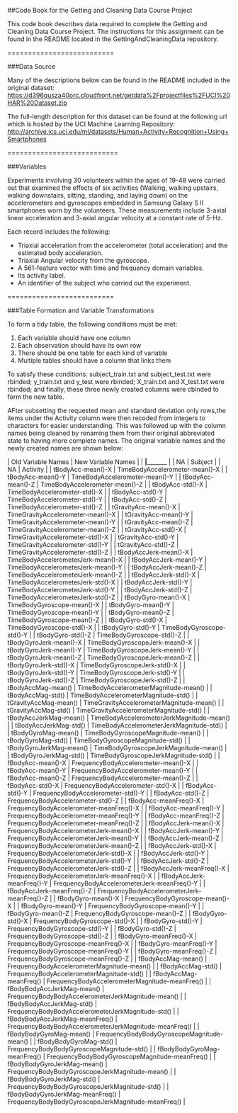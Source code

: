 ##Code Book for the Getting and Cleaning Data Course Project

This code book describes data required to complete the Getting and Cleaning Data Course Project.
The instructions for this assignment can be found in the README located in the GettingAndCleaningData repository.



==========================

###Data Source

Many of the descriptions below can be found in the README included in the original dataset:
https://d396qusza40orc.cloudfront.net/getdata%2Fprojectfiles%2FUCI%20HAR%20Dataset.zip

The full-length description for this dataset can be found at the following url which is hosted by the 
UCI Machine Learning Repository:
http://archive.ics.uci.edu/ml/datasets/Human+Activity+Recognition+Using+Smartphones

===========================

###Variables

Experiments involving 30 volunteers within the ages of 19-48 were carried out that examined the effects of six activities
(Walking, walking upstairs, walking downstairs, sitting, standing, and laying down) on the accelerometers and gyroscopes
embedded in Samsung Galaxy S II smartphones worn by the volunteers.  These measurements include 3-axial linear 
acceleration and 3-axial angular velocity at a constant rate of 5-Hz.  

Each record includes the following:
* Triaxial acceleration from the accelerometer (total acceleration) and the estimated body acceleration.
* Triaxial Angular velocity from the gyroscope. 
* A 561-feature vector with time and frequency domain variables. 
* Its activity label. 
* An identifier of the subject who carried out the experiment.

==========================

###Table Formation and Variable Transformations

To form a tidy table, the following conditions must be met:
1.	Each variable should have one column
2.	Each observation should have its own row
3.	There should be one table for each kind of variable
4.	Multiple tables should have a column that links them

To satisfy these conditions:
subject_train.txt and subject_test.txt were rbinded;
y_train.txt and y_test were rbinded;
X_train.txt and X_test.txt were rbinded; 
and finally, these three newly created columns were cbinded to form the new table.

AFter subsetting the requested mean and standard deviation only rows,the items under the Activity column 
were then recoded from integers to characters for easier understanding.  This was followed up with the column names
being cleaned by renaming them from their original abbreviated state to having more complete names.  The original 
variable names and the newly created names are shown below:

|	Old Variable Names	           |	New Variable Names	|
|	________________________________|_______________________________________	|
|	NA	                            |	Subject	|
|	NA	                            |	Activity	|
|	tBodyAcc-mean()-X	              |	TimeBodyAccelerometer-mean()-X	|
|	tBodyAcc-mean()-Y	              |	TimeBodyAccelerometer-mean()-Y	|
|	tBodyAcc-mean()-Z	              |	TimeBodyAccelerometer-mean()-Z	|
|	tBodyAcc-std()-X	              |	TimeBodyAccelerometer-std()-X	|
|	tBodyAcc-std()-Y              	|	TimeBodyAccelerometer-std()-Y	|
|	tBodyAcc-std()-Z	              |	TimeBodyAccelerometer-std()-Z	|
|	tGravityAcc-mean()-X	          |	TimeGravityAccelerometer-mean()-X	|
|	tGravityAcc-mean()-Y	          |	TimeGravityAccelerometer-mean()-Y	|
|	tGravityAcc-mean()-Z          	|	TimeGravityAccelerometer-mean()-Z	|
|	tGravityAcc-std()-X	            |	TimeGravityAccelerometer-std()-X	|
|	tGravityAcc-std()-Y	            |	TimeGravityAccelerometer-std()-Y	|
|	tGravityAcc-std()-Z	            |	TimeGravityAccelerometer-std()-Z	|
|	tBodyAccJerk-mean()-X	          |	TimeBodyAccelerometerJerk-mean()-X	|
|	tBodyAccJerk-mean()-Y	          |	TimeBodyAccelerometerJerk-mean()-Y	|
|	tBodyAccJerk-mean()-Z	          |	TimeBodyAccelerometerJerk-mean()-Z	|
|	tBodyAccJerk-std()-X           	|	TimeBodyAccelerometerJerk-std()-X	|
|	tBodyAccJerk-std()-Y          	|	TimeBodyAccelerometerJerk-std()-Y	|
|	tBodyAccJerk-std()-Z           	|	TimeBodyAccelerometerJerk-std()-Z	|
|	tBodyGyro-mean()-X	            |	TimeBodyGyroscope-mean()-X	|
|	tBodyGyro-mean()-Y	            |	TimeBodyGyroscope-mean()-Y	|
|	tBodyGyro-mean()-Z              |	TimeBodyGyroscope-mean()-Z	|
|	tBodyGyro-std()-X	              |	TimeBodyGyroscope-std()-X	|
|	tBodyGyro-std()-Y	              |	TimeBodyGyroscope-std()-Y	|
|	tBodyGyro-std()-Z	              |	TimeBodyGyroscope-std()-Z	|
|	tBodyGyroJerk-mean()-X	        |	TimeBodyGyroscopeJerk-mean()-X	|
|	tBodyGyroJerk-mean()-Y	        |	TimeBodyGyroscopeJerk-mean()-Y	|
|	tBodyGyroJerk-mean()-Z        	|	TimeBodyGyroscopeJerk-mean()-Z	|
|	tBodyGyroJerk-std()-X	          |	TimeBodyGyroscopeJerk-std()-X	|
|	tBodyGyroJerk-std()-Y	          |	TimeBodyGyroscopeJerk-std()-Y	|
|	tBodyGyroJerk-std()-Z	          |	TimeBodyGyroscopeJerk-std()-Z	|
|	tBodyAccMag-mean()	            |	TimeBodyAccelerometerMagnitude-mean()	|
|	tBodyAccMag-std()	              |	TimeBodyAccelerometerMagnitude-std()	|
|	tGravityAccMag-mean()	          |	TimeGravityAccelerometerMagnitude-mean()	|
|	tGravityAccMag-std()	          |	TimeGravityAccelerometerMagnitude-std()	|
|	tBodyAccJerkMag-mean()	        |	TimeBodyAccelerometerJerkMagnitude-mean()	|
|	tBodyAccJerkMag-std()	          |	TimeBodyAccelerometerJerkMagnitude-std()              	|
|	tBodyGyroMag-mean()	            |	TimeBodyGyroscopeMagnitude-mean()	                      |
|	tBodyGyroMag-std()	            |	TimeBodyGyroscopeMagnitude-std()	                      |
|	tBodyGyroJerkMag-mean()       	|	TimeBodyGyroscopeJerkMagnitude-mean()                  	|
|	tBodyGyroJerkMag-std()	        |	TimeBodyGyroscopeJerkMagnitude-std()	                  |
|	fBodyAcc-mean()-X	              |	FrequencyBodyAccelerometer-mean()-X	                    |
|	fBodyAcc-mean()-Y	              |	FrequencyBodyAccelerometer-mean()-Y                    	|
|	fBodyAcc-mean()-Z	              |	FrequencyBodyAccelerometer-mean()-Z                   	|
|	fBodyAcc-std()-X                |	FrequencyBodyAccelerometer-std()-X                     	|
|	fBodyAcc-std()-Y	              |	FrequencyBodyAccelerometer-std()-Y                     	|
|	fBodyAcc-std()-Z	              |	FrequencyBodyAccelerometer-std()-Z	                    |
|	fBodyAcc-meanFreq()-X	          |	FrequencyBodyAccelerometer-meanFreq()-X	                |
|	fBodyAcc-meanFreq()-Y	          |	FrequencyBodyAccelerometer-meanFreq()-Y	                |
|	fBodyAcc-meanFreq()-Z	          |	FrequencyBodyAccelerometer-meanFreq()-Z	                |
|	fBodyAccJerk-mean()-X          	|	FrequencyBodyAccelerometerJerk-mean()-X	                |
|	fBodyAccJerk-mean()-Y	          |	FrequencyBodyAccelerometerJerk-mean()-Y               	|
|	fBodyAccJerk-mean()-Z          	|	FrequencyBodyAccelerometerJerk-mean()-Z	                |
|	fBodyAccJerk-std()-X	          |	FrequencyBodyAccelerometerJerk-std()-X	                |
|	fBodyAccJerk-std()-Y	          |	FrequencyBodyAccelerometerJerk-std()-Y	                |
|	fBodyAccJerk-std()-Z	          |	FrequencyBodyAccelerometerJerk-std()-Z	                |
|	fBodyAccJerk-meanFreq()-X	      |	FrequencyBodyAccelerometerJerk-meanFreq()-X	            |
|	fBodyAccJerk-meanFreq()-Y	      |	FrequencyBodyAccelerometerJerk-meanFreq()-Y	            |
|	fBodyAccJerk-meanFreq()-Z	      |	FrequencyBodyAccelerometerJerk-meanFreq()-Z	            |
|	fBodyGyro-mean()-X             	|	FrequencyBodyGyroscope-mean()-X	                        |
|	fBodyGyro-mean()-Y	            |	FrequencyBodyGyroscope-mean()-Y	                        |
|	fBodyGyro-mean()-Z             	|	FrequencyBodyGyroscope-mean()-Z	                        |
|	fBodyGyro-std()-X	              |	FrequencyBodyGyroscope-std()-X                         	|
|	fBodyGyro-std()-Y	              |	FrequencyBodyGyroscope-std()-Y                         	|
|	fBodyGyro-std()-Z	              |	FrequencyBodyGyroscope-std()-Z                        	|
|	fBodyGyro-meanFreq()-X	        |	FrequencyBodyGyroscope-meanFreq()-X	                    |
|	fBodyGyro-meanFreq()-Y        	|	FrequencyBodyGyroscope-meanFreq()-Y	                    |
|	fBodyGyro-meanFreq()-Z	        |	FrequencyBodyGyroscope-meanFreq()-Z	                    |
|	fBodyAccMag-mean()	            |	FrequencyBodyAccelerometerMagnitude-mean()             	|
|	fBodyAccMag-std()	              |	FrequencyBodyAccelerometerMagnitude-std()	              |
|	fBodyAccMag-meanFreq()	        |	FrequencyBodyAccelerometerMagnitude-meanFreq()        	|
|	fBodyBodyAccJerkMag-mean()    	|	FrequencyBodyBodyAccelerometerJerkMagnitude-mean()	    |
|	fBodyBodyAccJerkMag-std()	      |	FrequencyBodyBodyAccelerometerJerkMagnitude-std()	      |
|	fBodyBodyAccJerkMag-meanFreq()	|	FrequencyBodyBodyAccelerometerJerkMagnitude-meanFreq()	|
|	fBodyBodyGyroMag-mean()	        |	FrequencyBodyBodyGyroscopeMagnitude-mean()	            |
|	fBodyBodyGyroMag-std()	        |	FrequencyBodyBodyGyroscopeMagnitude-std()	              |
|	fBodyBodyGyroMag-meanFreq()   	|	FrequencyBodyBodyGyroscopeMagnitude-meanFreq()	        |
|	fBodyBodyGyroJerkMag-mean()	    |	FrequencyBodyBodyGyroscopeJerkMagnitude-mean()	        |
|	fBodyBodyGyroJerkMag-std()	    |	FrequencyBodyBodyGyroscopeJerkMagnitude-std()	          |
|	fBodyBodyGyroJerkMag-meanFreq()	|	FrequencyBodyBodyGyroscopeJerkMagnitude-meanFreq()	    |
